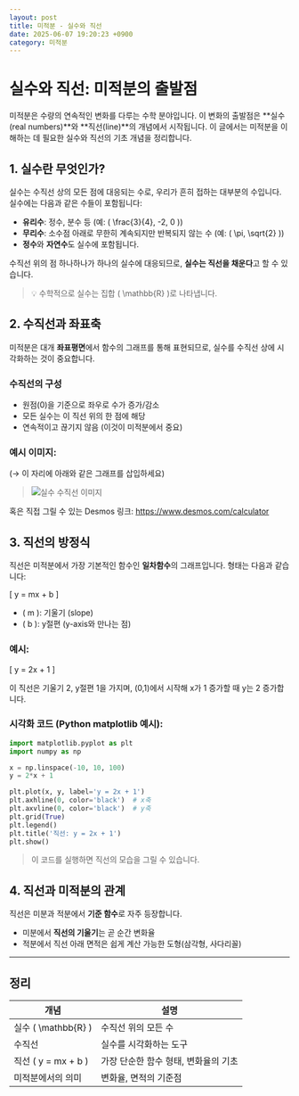 ```yaml
---
layout: post
title: 미적분 - 실수와 직선
date: 2025-06-07 19:20:23 +0900
category: 미적분
---
```

# 실수와 직선: 미적분의 출발점

미적분은 수량의 연속적인 변화를 다루는 수학 분야입니다. 이 변화의 출발점은 **실수(real numbers)**와 **직선(line)**의 개념에서 시작됩니다. 이 글에서는 미적분을 이해하는 데 필요한 실수와 직선의 기초 개념을 정리합니다.

## 1. 실수란 무엇인가?

실수는 수직선 상의 모든 점에 대응되는 수로, 우리가 흔히 접하는 대부분의 수입니다. 실수에는 다음과 같은 수들이 포함됩니다:

- **유리수**: 정수, 분수 등 (예: \( \frac{3}{4}, -2, 0 \))
- **무리수**: 소수점 아래로 무한히 계속되지만 반복되지 않는 수 (예: \( \pi, \sqrt{2} \))
- **정수**와 **자연수**도 실수에 포함됩니다.

수직선 위의 점 하나하나가 하나의 실수에 대응되므로, **실수는 직선을 채운다**고 할 수 있습니다.

> 💡 수학적으로 실수는 집합 \( \mathbb{R} \)로 나타냅니다.

## 2. 수직선과 좌표축

미적분은 대개 **좌표평면**에서 함수의 그래프를 통해 표현되므로, 실수를 수직선 상에 시각화하는 것이 중요합니다.

### 수직선의 구성

- 원점(0)을 기준으로 좌우로 수가 증가/감소
- 모든 실수는 이 직선 위의 한 점에 해당
- 연속적이고 끊기지 않음 (이것이 미적분에서 중요)

### 예시 이미지:

(→ 이 자리에 아래와 같은 그래프를 삽입하세요)

> ![실수 수직선 이미지](your-image-url.png)

혹은 직접 그릴 수 있는 Desmos 링크: https://www.desmos.com/calculator

## 3. 직선의 방정식

직선은 미적분에서 가장 기본적인 함수인 **일차함수**의 그래프입니다. 형태는 다음과 같습니다:

\[
y = mx + b
\]

- \( m \): 기울기 (slope)
- \( b \): y절편 (y-axis와 만나는 점)

### 예시:

\[
y = 2x + 1
\]

이 직선은 기울기 2, y절편 1을 가지며, (0,1)에서 시작해 x가 1 증가할 때 y는 2 증가합니다.

### 시각화 코드 (Python matplotlib 예시):

```python
import matplotlib.pyplot as plt
import numpy as np

x = np.linspace(-10, 10, 100)
y = 2*x + 1

plt.plot(x, y, label='y = 2x + 1')
plt.axhline(0, color='black')  # x축
plt.axvline(0, color='black')  # y축
plt.grid(True)
plt.legend()
plt.title('직선: y = 2x + 1')
plt.show()
```

> 이 코드를 실행하면 직선의 모습을 그릴 수 있습니다.

## 4. 직선과 미적분의 관계

직선은 미분과 적분에서 **기준 함수**로 자주 등장합니다.

- 미분에서 **직선의 기울기**는 곧 순간 변화율
- 적분에서 직선 아래 면적은 쉽게 계산 가능한 도형(삼각형, 사다리꼴)

---

## 정리

| 개념 | 설명 |
|------|------|
| 실수 \( \mathbb{R} \) | 수직선 위의 모든 수 |
| 수직선 | 실수를 시각화하는 도구 |
| 직선 \( y = mx + b \) | 가장 단순한 함수 형태, 변화율의 기초 |
| 미적분에서의 의미 | 변화율, 면적의 기준점 |